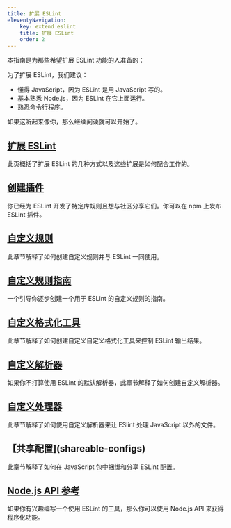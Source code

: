 ```yaml
---
title: 扩展 ESLint
eleventyNavigation:
    key: extend eslint
    title: 扩展 ESLint
    order: 2
---
```


本指南是为那些希望扩展 ESLint 功能的人准备的：

为了扩展 ESLint，我们建议：

* 懂得 JavaScript，因为 ESLint 是用 JavaScript 写的。
* 基本熟悉 Node.js，因为 ESLint 在它上面运行。
* 熟悉命令行程序。

如果这听起来像你，那么继续阅读就可以开始了。

## [扩展 ESLint](ways-to-extend)

此页概括了扩展 ESLint 的几种方式以及这些扩展是如何配合工作的。

## [创建插件](plugins)

你已经为 ESLint 开发了特定库规则且想与社区分享它们。你可以在 npm 上发布 ESLint 插件。

## [自定义规则](custom-rules)

此章节解释了如何创建自定义规则并与 ESLint 一同使用。

## [自定义规则指南](custom-rule-tutorial)

一个引导你逐步创建一个用于 ESLint 的自定义规则的指南。

## [自定义格式化工具](custom-formatters)

此章节解释了如何创建自定义自定义格式化工具来控制 ESLint 输出结果。

## [自定义解析器](custom-parsers)

如果你不打算使用 ESLint 的默认解析器，此章节解释了如何创建自定义解析器。

## [自定义处理器](custom-processors)

此章节解释了如何使用自定义解析器来让 ESlint 处理 JavaScript 以外的文件。

## 【共享配置](shareable-configs)

此章节解释了如何在 JavaScript 包中捆绑和分享 ESLint 配置。

## [Node.js API 参考](../integrate/nodejs-api)

如果你有兴趣编写一个使用 ESLint 的工具，那么你可以使用 Node.js API 来获得程序化功能。
